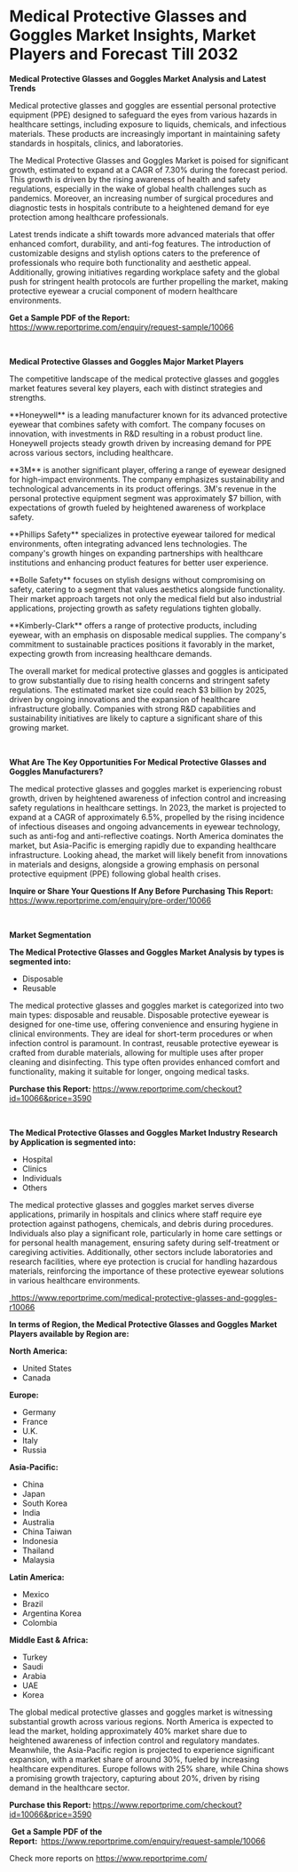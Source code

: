 <p><h1>Medical Protective Glasses and Goggles Market Insights, Market Players and Forecast Till 2032</h1></p><p><strong>Medical Protective Glasses and Goggles Market Analysis and Latest Trends</strong></p>
<p><p>Medical protective glasses and goggles are essential personal protective equipment (PPE) designed to safeguard the eyes from various hazards in healthcare settings, including exposure to liquids, chemicals, and infectious materials. These products are increasingly important in maintaining safety standards in hospitals, clinics, and laboratories.</p><p>The Medical Protective Glasses and Goggles Market is poised for significant growth, estimated to expand at a CAGR of 7.30% during the forecast period. This growth is driven by the rising awareness of health and safety regulations, especially in the wake of global health challenges such as pandemics. Moreover, an increasing number of surgical procedures and diagnostic tests in hospitals contribute to a heightened demand for eye protection among healthcare professionals.</p><p>Latest trends indicate a shift towards more advanced materials that offer enhanced comfort, durability, and anti-fog features. The introduction of customizable designs and stylish options caters to the preference of professionals who require both functionality and aesthetic appeal. Additionally, growing initiatives regarding workplace safety and the global push for stringent health protocols are further propelling the market, making protective eyewear a crucial component of modern healthcare environments.</p></p>
<p><strong>Get a Sample PDF of the Report:&nbsp;</strong> <a href="https://www.reportprime.com/enquiry/request-sample/10066?utm_campaign=2441&utm_medium=2&utm_source=Github&utm_content=ia&utm_term=20032025&utm_id=medical-protective-glasses-and-goggles">https://www.reportprime.com/enquiry/request-sample/10066</a></p>
<p>&nbsp;</p>
<p><strong>Medical Protective Glasses and Goggles Major Market Players</strong></p>
<p><p>The competitive landscape of the medical protective glasses and goggles market features several key players, each with distinct strategies and strengths. </p><p>**Honeywell** is a leading manufacturer known for its advanced protective eyewear that combines safety with comfort. The company focuses on innovation, with investments in R&D resulting in a robust product line. Honeywell projects steady growth driven by increasing demand for PPE across various sectors, including healthcare.</p><p>**3M** is another significant player, offering a range of eyewear designed for high-impact environments. The company emphasizes sustainability and technological advancements in its product offerings. 3M's revenue in the personal protective equipment segment was approximately $7 billion, with expectations of growth fueled by heightened awareness of workplace safety.</p><p>**Phillips Safety** specializes in protective eyewear tailored for medical environments, often integrating advanced lens technologies. The company's growth hinges on expanding partnerships with healthcare institutions and enhancing product features for better user experience.</p><p>**Bolle Safety** focuses on stylish designs without compromising on safety, catering to a segment that values aesthetics alongside functionality. Their market approach targets not only the medical field but also industrial applications, projecting growth as safety regulations tighten globally.</p><p>**Kimberly-Clark** offers a range of protective products, including eyewear, with an emphasis on disposable medical supplies. The company's commitment to sustainable practices positions it favorably in the market, expecting growth from increasing healthcare demands.</p><p>The overall market for medical protective glasses and goggles is anticipated to grow substantially due to rising health concerns and stringent safety regulations. The estimated market size could reach $3 billion by 2025, driven by ongoing innovations and the expansion of healthcare infrastructure globally. Companies with strong R&D capabilities and sustainability initiatives are likely to capture a significant share of this growing market.</p></p>
<p>&nbsp;</p>
<p><strong>What Are The Key Opportunities For Medical Protective Glasses and Goggles Manufacturers?</strong></p>
<p><p>The medical protective glasses and goggles market is experiencing robust growth, driven by heightened awareness of infection control and increasing safety regulations in healthcare settings. In 2023, the market is projected to expand at a CAGR of approximately 6.5%, propelled by the rising incidence of infectious diseases and ongoing advancements in eyewear technology, such as anti-fog and anti-reflective coatings. North America dominates the market, but Asia-Pacific is emerging rapidly due to expanding healthcare infrastructure. Looking ahead, the market will likely benefit from innovations in materials and designs, alongside a growing emphasis on personal protective equipment (PPE) following global health crises.</p></p>
<p><strong>Inquire or Share Your Questions If Any Before Purchasing This Report:</strong> <a href="https://www.reportprime.com/enquiry/pre-order/10066?utm_campaign=2441&utm_medium=2&utm_source=Github&utm_content=ia&utm_term=20032025&utm_id=medical-protective-glasses-and-goggles">https://www.reportprime.com/enquiry/pre-order/10066</a></p>
<p>&nbsp;</p>
<p><strong>Market Segmentation</strong></p>
<p><strong>The Medical Protective Glasses and Goggles Market Analysis by types is segmented into:</strong></p>
<p><ul><li>Disposable</li><li>Reusable</li></ul></p>
<p><p>The medical protective glasses and goggles market is categorized into two main types: disposable and reusable. Disposable protective eyewear is designed for one-time use, offering convenience and ensuring hygiene in clinical environments. They are ideal for short-term procedures or when infection control is paramount. In contrast, reusable protective eyewear is crafted from durable materials, allowing for multiple uses after proper cleaning and disinfecting. This type often provides enhanced comfort and functionality, making it suitable for longer, ongoing medical tasks.</p></p>
<p><strong>Purchase this Report:&nbsp;</strong><a href="https://www.reportprime.com/checkout?id=10066&price=3590&utm_campaign=2441&utm_medium=2&utm_source=Github&utm_content=ia&utm_term=20032025&utm_id=medical-protective-glasses-and-goggles">https://www.reportprime.com/checkout?id=10066&price=3590</a></p>
<p>&nbsp;</p>
<p><strong>The Medical Protective Glasses and Goggles Market Industry Research by Application is segmented into:</strong></p>
<p><ul><li>Hospital</li><li>Clinics</li><li>Individuals</li><li>Others</li></ul></p>
<p><p>The medical protective glasses and goggles market serves diverse applications, primarily in hospitals and clinics where staff require eye protection against pathogens, chemicals, and debris during procedures. Individuals also play a significant role, particularly in home care settings or for personal health management, ensuring safety during self-treatment or caregiving activities. Additionally, other sectors include laboratories and research facilities, where eye protection is crucial for handling hazardous materials, reinforcing the importance of these protective eyewear solutions in various healthcare environments.</p></p>
<p><a href="https://www.reportprime.com/medical-protective-glasses-and-goggles-r10066?utm_campaign=2441&utm_medium=2&utm_source=Github&utm_content=ia&utm_term=20032025&utm_id=medical-protective-glasses-and-goggles">&nbsp;https://www.reportprime.com/medical-protective-glasses-and-goggles-r10066</a></p>
<p><strong>In terms of Region, the Medical Protective Glasses and Goggles Market Players available by Region are:</strong></p>
<p>
    <p> <strong> North America: </strong>
        <ul>
            <li>United States</li>
            <li>Canada</li>
        </ul>
        </p> 
    <p> <strong> Europe: </strong>
        <ul>
            <li>Germany</li>
            <li>France</li>
            <li>U.K.</li>
            <li>Italy</li>
            <li>Russia</li>
        </ul>
        </p> 
    <p> <strong> Asia-Pacific: </strong>
        <ul>
            <li>China</li>
            <li>Japan</li>
            <li>South Korea</li>
            <li>India</li>
            <li>Australia</li>
            <li>China Taiwan</li>
            <li>Indonesia</li>
            <li>Thailand</li>
            <li>Malaysia</li>
        </ul>
        </p> 
    <p> <strong> Latin America: </strong>
        <ul>
            <li>Mexico</li>
            <li>Brazil</li>
            <li>Argentina Korea</li>
            <li>Colombia</li>
        </ul>
        </p> 
    <p> <strong> Middle East & Africa: </strong>
        <ul>
            <li>Turkey</li>
            <li>Saudi</li>
            <li>Arabia</li>
            <li>UAE</li>
            <li>Korea</li>
        </ul>
    </p>
    </p>
<p><p>The global medical protective glasses and goggles market is witnessing substantial growth across various regions. North America is expected to lead the market, holding approximately 40% market share due to heightened awareness of infection control and regulatory mandates. Meanwhile, the Asia-Pacific region is projected to experience significant expansion, with a market share of around 30%, fueled by increasing healthcare expenditures. Europe follows with 25% share, while China shows a promising growth trajectory, capturing about 20%, driven by rising demand in the healthcare sector.</p></p>
<p><strong>Purchase this Report: </strong><a href="https://www.reportprime.com/checkout?id=10066&price=3590&utm_campaign=2441&utm_medium=2&utm_source=Github&utm_content=ia&utm_term=20032025&utm_id=medical-protective-glasses-and-goggles">https://www.reportprime.com/checkout?id=10066&price=3590</a></p>
<p>&nbsp;<strong>Get a Sample PDF of the Report:&nbsp;&nbsp;</strong><a href="https://www.reportprime.com/enquiry/request-sample/10066?utm_campaign=2441&utm_medium=2&utm_source=Github&utm_content=ia&utm_term=20032025&utm_id=medical-protective-glasses-and-goggles">https://www.reportprime.com/enquiry/request-sample/10066</a></p>
<p><strong></strong></p>
<p>Check more reports on <a href="https://www.reportprime.com/?utm_campaign=2441&utm_medium=2&utm_source=Github&utm_content=ia&utm_term=20032025&utm_id=medical-protective-glasses-and-goggles">https://www.reportprime.com/</a></p>